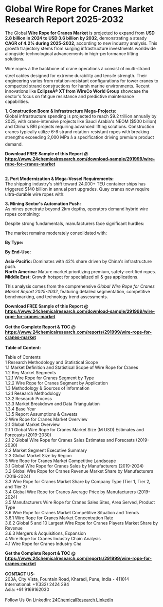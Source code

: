 <h1>Global Wire Rope for Cranes Market Research Report 2025-2032</h1><p>The Global <strong>Wire Rope for Cranes Market</strong> is projected to expand from <strong>USD 2.8 billion in 2024 to USD 3.6 billion by 2032</strong>, demonstrating a steady <strong>CAGR of 4.2% during 2025-2032</strong>, according to new industry analysis. This growth trajectory stems from surging infrastructure investments worldwide alongside technological advancements in high-performance lifting solutions.</p><p>Wire ropes â the backbone of crane operations â consist of multi-strand steel cables designed for extreme durability and tensile strength. Their engineering varies from rotation-resistant configurations for tower cranes to compacted strand constructions for harsh marine environments. Recent innovations like <strong>EclipseÂ® XT from WireCo World Group</strong> showcase the sector's focus on fatigue resistance and predictive maintenance capabilities.</p><p><strong>1. Construction Boom &amp; Infrastructure Mega-Projects:</strong><br>
Global infrastructure spending is projected to reach $9.2 trillion annually by 2025, with crane-intensive projects like Saudi Arabia's NEOM ($500 billion) and China's BRI projects requiring advanced lifting solutions. Construction cranes typically utilize 6-8 strand rotation-resistant ropes with breaking strengths exceeding 2,000 MPa â a specification driving premium product demand.</p><div><b>Download FREE Sample of this Report @ 
            <a href="https://www.24chemicalresearch.com/download-sample/291999/wire-rope-for-cranes-market">
            https://www.24chemicalresearch.com/download-sample/291999/wire-rope-for-cranes-market</a></b></div><br><p><strong>2. Port Modernization &amp; Mega-Vessel Requirements:</strong><br>
The shipping industry's shift toward 24,000+ TEU container ships has triggered $140 billion in annual port upgrades. Quay cranes now require ultra-durable wire ropes with:</p><p><strong>3. Mining Sector's Automation Push:</strong><br>
As mines penetrate beyond 2km depths, operators demand hybrid wire ropes combining:</p><p>Despite strong fundamentals, manufacturers face significant hurdles:</p><p>The market remains moderately consolidated with:</p><p><strong>By Type:</strong></p><p><strong>By End-Use:</strong></p><p><strong>Asia-Pacific:</strong> Dominates with 42% share driven by China's infrastructure push.<br>
<strong>North America:</strong> Mature market prioritizing premium, safety-certified ropes.<br>
<strong>Middle East:</strong> Growth hotspot for specialized oil &amp; gas applications.</p><p>This analysis comes from the comprehensive <em>Global Wire Rope for Cranes Market Report 2025-2032</em>, featuring detailed segmentation, competitive benchmarking, and technology trend assessments.</p><div><b>Download FREE Sample of this Report @ 
            <a href="https://www.24chemicalresearch.com/download-sample/291999/wire-rope-for-cranes-market">
            https://www.24chemicalresearch.com/download-sample/291999/wire-rope-for-cranes-market</a></b></div><br><div><b>Get the Complete Report & TOC @ 
            <a href="https://www.24chemicalresearch.com/reports/291999/wire-rope-for-cranes-market">
            https://www.24chemicalresearch.com/reports/291999/wire-rope-for-cranes-market</a></b></div><br>
            <b>Table of Content:</b><p>Table of Contents<br />
1 Research Methodology and Statistical Scope<br />
1.1 Market Definition and Statistical Scope of Wire Rope for Cranes<br />
1.2 Key Market Segments<br />
1.2.1 Wire Rope for Cranes Segment by Type<br />
1.2.2 Wire Rope for Cranes Segment by Application<br />
1.3 Methodology & Sources of Information<br />
1.3.1 Research Methodology<br />
1.3.2 Research Process<br />
1.3.3 Market Breakdown and Data Triangulation<br />
1.3.4 Base Year<br />
1.3.5 Report Assumptions & Caveats<br />
2 Wire Rope for Cranes Market Overview<br />
2.1 Global Market Overview<br />
2.1.1 Global Wire Rope for Cranes Market Size (M USD) Estimates and Forecasts (2019-2030)<br />
2.1.2 Global Wire Rope for Cranes Sales Estimates and Forecasts (2019-2030)<br />
2.2 Market Segment Executive Summary<br />
2.3 Global Market Size by Region<br />
3 Wire Rope for Cranes Market Competitive Landscape<br />
3.1 Global Wire Rope for Cranes Sales by Manufacturers (2019-2024)<br />
3.2 Global Wire Rope for Cranes Revenue Market Share by Manufacturers (2019-2024)<br />
3.3 Wire Rope for Cranes Market Share by Company Type (Tier 1, Tier 2, and Tier 3)<br />
3.4 Global Wire Rope for Cranes Average Price by Manufacturers (2019-2024)<br />
3.5 Manufacturers Wire Rope for Cranes Sales Sites, Area Served, Product Type<br />
3.6 Wire Rope for Cranes Market Competitive Situation and Trends<br />
3.6.1 Wire Rope for Cranes Market Concentration Rate<br />
3.6.2 Global 5 and 10 Largest Wire Rope for Cranes Players Market Share by Revenue<br />
3.6.3 Mergers & Acquisitions, Expansion<br />
4 Wire Rope for Cranes Industry Chain Analysis<br />
4.1 Wire Rope for Cranes Industry Cha</p><div><b>Get the Complete Report & TOC @ 
            <a href="https://www.24chemicalresearch.com/reports/291999/wire-rope-for-cranes-market">
            https://www.24chemicalresearch.com/reports/291999/wire-rope-for-cranes-market</a></b></div><br><b>CONTACT US:</b><br>
            203A, City Vista, Fountain Road, Kharadi, Pune, India - 411014<br>
            International: +1(332) 2424 294<br>
            Asia: +91 9169162030 <br><br>
            Follow Us On LinkedIn: <a href="https://www.linkedin.com/company/24chemicalresearch/">24ChemicalResearch LinkedIn</a>